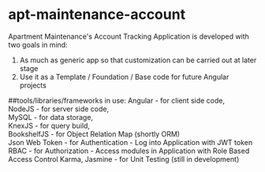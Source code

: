 # apt-maintenance-account
Apartment Maintenance's Account Tracking Application is developed with two goals in mind:
1. As much as generic app so that customization can be carried out at later stage
2. Use it as a Template / Foundation / Base code for future Angular projects

##tools/libraries/frameworks in use:
Angular			    - for client side code,  
NodeJS   		    - for server side code,  
MySQL	  		    - for data storage,  
KnexJS      	  - for query build,  
BookshelfJS 	  - for Object Relation Map (shortly ORM)  
Json Web Token  - for Authentication - Log into Application with JWT token  
RBAC			      - for Authorization - Access modules in Application with Role Based Access Control
Karma, Jasmine	- for Unit Testing (still in development)
